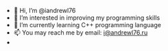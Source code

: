 - 👋 Hi, I’m @iandrewl76
- 👀 I’m interested in improving my programming skills
- 🌱 I’m currently learning C++ programming language
- 📫 You may reach me by email: i@andrewl76.ru
- 
<!---
iandrewl76/iandrewl76 is a ✨ special ✨ repository because its `README.md` (this file) appears on your GitHub profile.
You can click the Preview link to take a look at your changes.
--->
